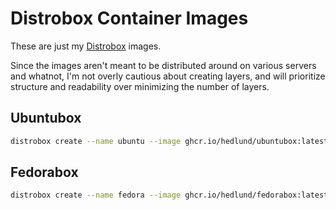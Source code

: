 # Distrobox Container Images

These are just my [Distrobox](https://github.com/89luca89/distrobox) images.

Since the images aren't meant to be distributed around on various servers and
whatnot, I'm not overly cautious about creating layers, and will prioritize
structure and readability over minimizing the number of layers.

## Ubuntubox

```sh
distrobox create --name ubuntu --image ghcr.io/hedlund/ubuntubox:latest
```

## Fedorabox

```sh
distrobox create --name fedora --image ghcr.io/hedlund/fedorabox:latest
```
